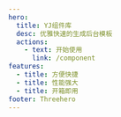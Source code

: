 ```yaml
---
hero:
  title: YJ组件库
  desc: 优雅快速的生成后台模板
  actions:
    - text: 开始使用
      link: /component
features:
  - title: 方便快捷
  - title: 性能强大
  - title: 开箱即用
footer: Threehero
---
```


